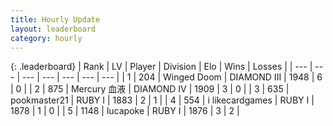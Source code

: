 ```yaml
---
title: Hourly Update
layout: leaderboard
category: hourly
---
```


{: .leaderboard}
| Rank | LV | Player | Division | Elo | Wins | Losses |
| --- | --- | --- | --- | --- | --- | --- |
| <span data-change="-">1</span> | 204 | <span title="ID: 744396">Winged Doom</span> | DIAMOND III | <span data-change="-">1948</span> | <span data-change="-">6</span> | <span data-change="-">0</span> |
| <span data-change="-">2</span> | 875 | <span title="ID: 692745">Mercury 血液</span> | DIAMOND IV | <span data-change="-">1909</span> | <span data-change="-">3</span> | <span data-change="-">0</span> |
| <span data-change="-">3</span> | 635 | <span title="ID: 652474">pookmaster21</span> | RUBY I | <span data-change="-">1883</span> | <span data-change="-">2</span> | <span data-change="-">1</span> |
| <span data-change="-">4</span> | 554 | <span title="ID: 700593">i likecardgames</span> | RUBY I | <span data-change="-">1878</span> | <span data-change="-">1</span> | <span data-change="-">0</span> |
| <span data-change="-">5</span> | 1148 | <span title="ID: 41925">lucapoke</span> | RUBY I | <span data-change="-">1876</span> | <span data-change="-">3</span> | <span data-change="-">2</span> |